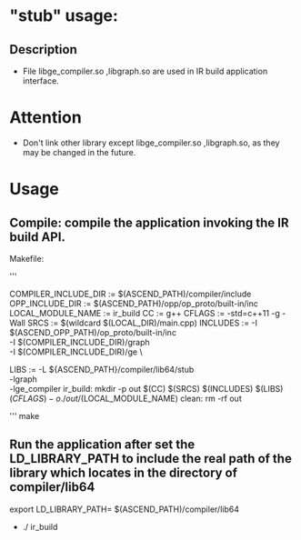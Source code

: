 # "stub"  usage:

## Description

- File libge_compiler.so ,libgraph.so are used in IR build application interface.

# Attention

- Don't link other library except libge_compiler.so ,libgraph.so, as they may be changed in the future.

# Usage

## Compile:   compile  the application invoking the IR build API.

Makefile:

'''

COMPILER_INCLUDE_DIR := $(ASCEND_PATH)/compiler/include
OPP_INCLUDE_DIR := $(ASCEND_PATH)/opp/op_proto/built-in/inc
LOCAL_MODULE_NAME := ir_build
CC := g++
CFLAGS := -std=c++11 -g -Wall
SRCS := $(wildcard $(LOCAL_DIR)/main.cpp)
INCLUDES := -I $(ASCEND_OPP_PATH)/op_proto/built-in/inc \
            -I $(COMPILER_INCLUDE_DIR)/graph \
            -I $(COMPILER_INCLUDE_DIR)/ge \

LIBS := -L ${ASCEND_PATH}/compiler/lib64/stub \
    -lgraph \
    -lge_compiler
ir_build:
    mkdir -p out
    $(CC) $(SRCS) $(INCLUDES) $(LIBS) $(CFLAGS) -o ./out/$(LOCAL_MODULE_NAME)
clean:
    rm -rf out

'''
make

## Run the application after set the LD_LIBRARY_PATH to include the real path of the library which locates in the directory of compiler/lib64

export LD_LIBRARY_PATH= $(ASCEND_PATH)/compiler/lib64
 -  ./ ir_build
